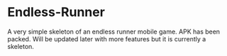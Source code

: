 # Endless-Runner
A very simple skeleton of an endless runner mobile game. APK has been packed. Will be updated later with more features but it is currently a skeleton.

